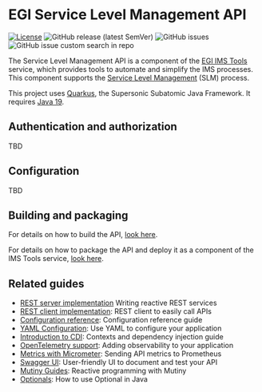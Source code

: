 # EGI Service Level Management API

[![License](https://img.shields.io/badge/License-Apache_2.0-blue.svg)](https://opensource.org/licenses/Apache-2.0)
![GitHub release (latest SemVer)](https://img.shields.io/github/v/release/EGI-Federation/egi-service-level-management?color=darkcyan&label=Release)
![GitHub issues](https://img.shields.io/github/issues/EGI-Federation/egi-service-level-management?label=Issues)
![GitHub issue custom search in repo](https://img.shields.io/github/issues-search/EGI-Federation/egi-service-level-management?label=Bugs&color=red&query=is%3Aopen%20label%3Abug)

The Service Level Management API is a component of the
[EGI IMS Tools](https://github.com/EGI-Federation/egi-ims-tool)
service, which provides tools to automate and simplify the IMS processes. This component supports the
[Service Level Management](https://confluence.egi.eu/display/IMS/Service+Level+Management+SLM)
(SLM) process.

This project uses [Quarkus](https://quarkus.io), the Supersonic Subatomic Java Framework.
It requires [Java 19](https://openjdk.org/projects/jdk/19/).

## Authentication and authorization

TBD

## Configuration

TBD

## Building and packaging

For details on how to build the API, [look here](BUILDING.md).

For details on how to package the API and deploy it as a component of the IMS Tools service,
[look here](https://github.com/EGI-Federation/egi-ims-tool/deploy).

## Related guides

- [REST server implementation](https://quarkus.io/guides/resteasy-reactive) Writing reactive REST services
- [REST client implementation](https://quarkus.io/guides/rest-client-reactive): REST client to easily call APIs
- [Configuration reference](https://quarkus.io/guides/config-reference): Configuration reference guide
- [YAML Configuration](https://quarkus.io/guides/config#yaml): Use YAML to configure your application
- [Introduction to CDI](https://quarkus.io/guides/cdi): Contexts and dependency injection guide
- [OpenTelemetry support](https://quarkus.io/guides/opentelemetry): Adding observability to your application
- [Metrics with Micrometer](https://quarkus.io/guides/micrometer): Sending API metrics to Prometheus
- [Swagger UI](https://quarkus.io/guides/openapi-swaggerui): User-friendly UI to document and test your API
- [Mutiny Guides](https://smallrye.io/smallrye-mutiny/2.1.0/guides): Reactive programming with Mutiny
- [Optionals](https://dzone.com/articles/optional-in-java): How to use Optional in Java
